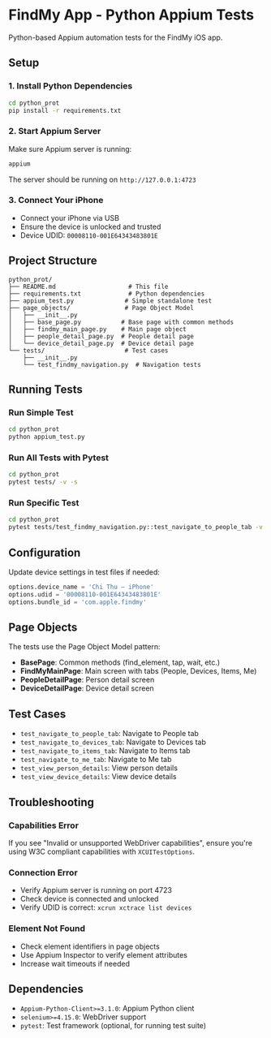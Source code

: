# FindMy App - Python Appium Tests

Python-based Appium automation tests for the FindMy iOS app.

## Setup

### 1. Install Python Dependencies

```bash
cd python_prot
pip install -r requirements.txt
```

### 2. Start Appium Server

Make sure Appium server is running:

```bash
appium
```

The server should be running on `http://127.0.0.1:4723`

### 3. Connect Your iPhone

- Connect your iPhone via USB
- Ensure the device is unlocked and trusted
- Device UDID: `00008110-001E64343483801E`

## Project Structure

```
python_prot/
├── README.md                    # This file
├── requirements.txt             # Python dependencies
├── appium_test.py              # Simple standalone test
├── page_objects/               # Page Object Model
│   ├── __init__.py
│   ├── base_page.py           # Base page with common methods
│   ├── findmy_main_page.py    # Main page object
│   ├── people_detail_page.py  # People detail page
│   └── device_detail_page.py  # Device detail page
└── tests/                      # Test cases
    ├── __init__.py
    └── test_findmy_navigation.py  # Navigation tests
```

## Running Tests

### Run Simple Test

```bash
cd python_prot
python appium_test.py
```

### Run All Tests with Pytest

```bash
cd python_prot
pytest tests/ -v -s
```

### Run Specific Test

```bash
cd python_prot
pytest tests/test_findmy_navigation.py::test_navigate_to_people_tab -v -s
```

## Configuration

Update device settings in test files if needed:

```python
options.device_name = 'Chi Thu – iPhone'
options.udid = '00008110-001E64343483801E'
options.bundle_id = 'com.apple.findmy'
```

## Page Objects

The tests use the Page Object Model pattern:

- **BasePage**: Common methods (find_element, tap, wait, etc.)
- **FindMyMainPage**: Main screen with tabs (People, Devices, Items, Me)
- **PeopleDetailPage**: Person detail screen
- **DeviceDetailPage**: Device detail screen

## Test Cases

- `test_navigate_to_people_tab`: Navigate to People tab
- `test_navigate_to_devices_tab`: Navigate to Devices tab
- `test_navigate_to_items_tab`: Navigate to Items tab
- `test_navigate_to_me_tab`: Navigate to Me tab
- `test_view_person_details`: View person details
- `test_view_device_details`: View device details

## Troubleshooting

### Capabilities Error
If you see "Invalid or unsupported WebDriver capabilities", ensure you're using W3C compliant capabilities with `XCUITestOptions`.

### Connection Error
- Verify Appium server is running on port 4723
- Check device is connected and unlocked
- Verify UDID is correct: `xcrun xctrace list devices`

### Element Not Found
- Check element identifiers in page objects
- Use Appium Inspector to verify element attributes
- Increase wait timeouts if needed

## Dependencies

- `Appium-Python-Client>=3.1.0`: Appium Python client
- `selenium>=4.15.0`: WebDriver support
- `pytest`: Test framework (optional, for running test suite)
